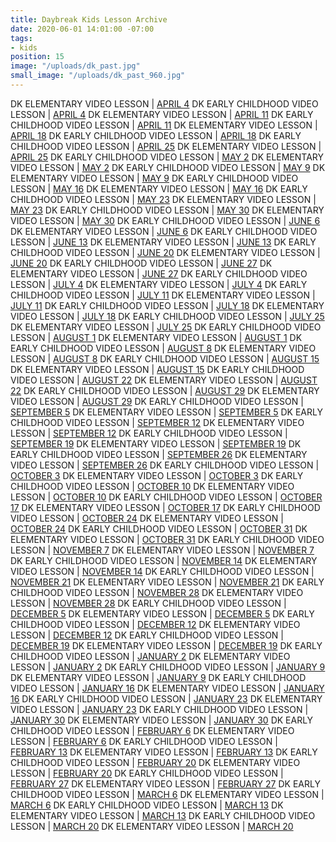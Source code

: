 ```yaml
---
title: Daybreak Kids Lesson Archive
date: 2020-06-01 14:01:00 -07:00
tags:
- kids
position: 15
image: "/uploads/dk_past.jpg"
small_image: "/uploads/dk_past_960.jpg"
---
```


DK ELEMENTARY VIDEO LESSON | [APRIL 4](https://daybreakchurch.org/events/2020/daybreak-kids-1st-5th-at-home/)
DK EARLY CHILDHOOD VIDEO LESSON | [APRIL 4](https://daybreakchurch.org/events/2020/daybreak-kids-ec-at-home/)
DK ELEMENTARY VIDEO LESSON | [APRIL 11](https://daybreakchurch.org/events/2020/dk-elementary-video-lesson-april-11/)
DK EARLY CHILDHOOD VIDEO LESSON | [APRIL 11](https://daybreakchurch.org/events/2020/dk-early-childhood-lesson-april-11/)
DK ELEMENTARY VIDEO LESSON | [APRIL 18](https://daybreakchurch.org/events/2020/dk-early-childhood-lesson-april-11/)
DK EARLY CHILDHOOD VIDEO LESSON | [APRIL 18](https://daybreakchurch.org/events/2020/dk-early-childhood-video-lesson-april-18/)
DK EARLY CHILDHOOD VIDEO LESSON | [APRIL 25](https://daybreakchurch.org/events/2020/dk-early-childhood-video-lesson-april-25/)
DK ELEMENTARY VIDEO LESSON | [APRIL 25](https://daybreakchurch.org/events/2020/dk-elementary-video-lesson-april-25/)
DK EARLY CHILDHOOD VIDEO LESSON | [MAY 2](https://daybreakchurch.org/events/2020/dk-early-childhood-video-lesson-may-2/)
DK ELEMENTARY VIDEO LESSON | [MAY 2](https://daybreakchurch.org/events/2020/dk-elementary-video-lesson-may-2)
DK EARLY CHILDHOOD VIDEO LESSON | [MAY 9](https://daybreakchurch.org/events/2020/dk-early-childhood-video-lesson-may-9/)
DK ELEMENTARY VIDEO LESSON | [MAY 9](https://daybreakchurch.org/events/2020/dk-elementary-video-lesson-may-9/)
DK EARLY CHILDHOOD VIDEO LESSON | [MAY 16](https://daybreakchurch.org/events/2020/dk-early-childhood-video-lesson-may-16/)
DK ELEMENTARY VIDEO LESSON | [MAY 16](https://daybreakchurch.org/events/2020/dk-elementary-video-lesson-may-16/)
DK EARLY CHILDHOOD VIDEO LESSON | [MAY 23](https://daybreakchurch.org/events/2020/dk-early-childhood-video-lesson-may-23)
DK ELEMENTARY VIDEO LESSON | [MAY 23](https://daybreakchurch.org/events/2020/dk-elementary-video-lesson-may-23/)
DK EARLY CHILDHOOD VIDEO LESSON | [MAY 30](https://daybreakchurch.org/events/2020/dk-early-childhood-video-lesson-may-30/)
DK ELEMENTARY VIDEO LESSON | [MAY 30](https://daybreakchurch.org/events/2020/dk-elementary-video-lesson-may-30/)
DK EARLY CHILDHOOD VIDEO LESSON | [JUNE 6](https://daybreakchurch.org/events/2020/dk-early-childhood-video-lesson-june-6/)
DK ELEMENTARY VIDEO LESSON | [JUNE 6](https://daybreakchurch.org/events/2020/dk-elementary-video-lesson-june-6/)
DK EARLY CHILDHOOD VIDEO LESSON | [JUNE 13](https://daybreakchurch.org/events/2020/dk-early-childhood-video-lesson-june-13/)
DK ELEMENTARY VIDEO LESSON | [JUNE 13](https://daybreakchurch.org/events/2020/dk-elementary-video-lesson-june-13/)
DK EARLY CHILDHOOD VIDEO LESSON | [JUNE 20](https://daybreakchurch.org/events/2020/dk-early-childhood-video-lesson-june-20/)
DK ELEMENTARY VIDEO LESSON | [JUNE 20](https://daybreakchurch.org/events/2020/dk-elementary-video-lesson-june-20/)
DK EARLY CHILDHOOD VIDEO LESSON | [JUNE 27](https://daybreakchurch.org/events/2020/dk-early-childhood-video-lesson-june-27/)
DK ELEMENTARY VIDEO LESSON | [JUNE 27](https://daybreakchurch.org/events/2020/dk-elementary-video-lesson-june-27/)
DK EARLY CHILDHOOD VIDEO LESSON | [JULY 4](https://daybreakchurch.org/events/2020/dk-early-childhood-july-4/)
DK ELEMENTARY VIDEO LESSON | [JULY 4](https://daybreakchurch.org/events/2020/dk-elementary-video-lesson-july-4/)
DK EARLY CHILDHOOD VIDEO LESSON | [JULY 11](https://daybreakchurch.org/events/2020/dk-early-childhood-video-lesson-july-11/)
DK ELEMENTARY VIDEO LESSON | [JULY 11](https://daybreakchurch.org/events/2020/dk-elementary-video-lesson-july-11/)
DK EARLY CHILDHOOD VIDEO LESSON | [JULY 18](https://daybreakchurch.org/events/2020/dk-early-childhood-video-lesson-july-18/)
DK ELEMENTARY VIDEO LESSON | [JULY 18](https://daybreakchurch.org/events/2020/dk-elementary-video-lesson-july-18/)
DK EARLY CHILDHOOD VIDEO LESSON | [JULY 25](https://daybreakchurch.org/events/2020/dk-early-childhood-video-lesson-july-25/)
DK ELEMENTARY VIDEO LESSON | [JULY 25](https://daybreakchurch.org/events/2020/dk-elementary-video-lesson-july-25/)
DK EARLY CHILDHOOD VIDEO LESSON | [AUGUST 1](https://daybreakchurch.org/events/2020/dk-early-childhood-video-lesson-august-1/)
DK ELEMENTARY VIDEO LESSON | [AUGUST 1](https://daybreakchurch.org/events/2020/dk-elementary-august-1/)
DK EARLY CHILDHOOD VIDEO LESSON | [AUGUST 8](https://daybreakchurch.org/events/2020/dk-early-childhood-video-august-8/)
DK ELEMENTARY VIDEO LESSON | [AUGUST 8](https://daybreakchurch.org/events/2020/dk-elementary-video-lesson-august-8/)
DK EARLY CHILDHOOD VIDEO LESSON | [AUGUST 15](https://daybreakchurch.org/events/2020/dk-early-childhood-video-lesson-august-15/)
DK ELEMENTARY VIDEO LESSON | [AUGUST 15](https://daybreakchurch.org/events/2020/dk-elementary-video-lesson-august-15/)
DK EARLY CHILDHOOD VIDEO LESSON | [AUGUST 22](https://daybreakchurch.org/events/2020/dk-early-childhood-video-lesson-august-22/)
DK ELEMENTARY VIDEO LESSON | [AUGUST 22](https://daybreakchurch.org/events/2020/dk-elementary-video-lesson-august-22/)
DK EARLY CHILDHOOD VIDEO LESSON | [AUGUST 29](https://daybreakchurch.org/events/2020/dk-early-childhood-video-lesson-august-29/)
DK ELEMENTARY VIDEO LESSON | [AUGUST 29](https://daybreakchurch.org/events/2020/dk-elementary-video-lesson-august-29/)
DK EARLY CHILDHOOD VIDEO LESSON | [SEPTEMBER 5](https://daybreakchurch.org/events/2020/dk-early-childhood-video-lesson-september-5/)
DK ELEMENTARY VIDEO LESSON | [SEPTEMBER 5](https://daybreakchurch.org/events/2020/dk-elementary-video-lesson-september-5/)
DK EARLY CHILDHOOD VIDEO LESSON | [SEPTEMBER 12](https://daybreakchurch.org/events/2020/dk-early-childhood-video-lesson-september-12/)
DK ELEMENTARY VIDEO LESSON | [SEPTEMBER 12](https://daybreakchurch.org/events/2020/dk-elementary-video-lesson-september-12/)
DK EARLY CHILDHOOD VIDEO LESSON | [SEPTEMBER 19](https://daybreakchurch.org/events/2020/dk-early-childhood-video-lesson-september-19/)
DK ELEMENTARY VIDEO LESSON | [SEPTEMBER 19](https://daybreakchurch.org/events/2020/dk-elementary-video-lesson-september-19/)
DK EARLY CHILDHOOD VIDEO LESSON | [SEPTEMBER 26](https://daybreakchurch.org/events/2020/dk-early-childhood-video-lesson-september-26/)
DK ELEMENTARY VIDEO LESSON | [SEPTEMBER 26](https://daybreakchurch.org/events/2020/dk-elementary-video-lesson-september-26/)
DK EARLY CHILDHOOD VIDEO LESSON | [OCTOBER 3](https://daybreakchurch.org/events/2020/dk-early-childhood-video-lesson-october-3/)
DK ELEMENTARY VIDEO LESSON | [OCTOBER 3](https://daybreakchurch.org/events/2020/dk-elementary-video-lesson-october-3/)
DK EARLY CHILDHOOD VIDEO LESSON | [OCTOBER 10](https://daybreakchurch.org/events/2020/dk-early-childhood-video-lesson-october-10/)
DK ELEMENTARY VIDEO LESSON | [OCTOBER 10](https://daybreakchurch.org/events/2020/dk-elementary-video-lesson-october-10/)
DK EARLY CHILDHOOD VIDEO LESSON | [OCTOBER 17](https://daybreakchurch.org/events/2020/dk-early-childhood-video-lesson-october-17/)
DK ELEMENTARY VIDEO LESSON | [OCTOBER 17](https://daybreakchurch.org/events/2020/dk-elementary-video-lesson-october-17/)
DK EARLY CHILDHOOD VIDEO LESSON | [OCTOBER 24](https://daybreakchurch.org/events/2020/dk-early-childhood-october-24/)
DK ELEMENTARY VIDEO LESSON | [OCTOBER 24](https://daybreakchurch.org/events/2020/dk-elementary-video-lesson-october-24/)
DK EARLY CHILDHOOD VIDEO LESSON | [OCTOBER 31](https://daybreakchurch.org/events/2020/dk-early-childhood-video-lesson-october-31/)
DK ELEMENTARY VIDEO LESSON | [OCTOBER 31](https://daybreakchurch.org/events/2020/dk-elementary-video-lesson-october-31/)
DK EARLY CHILDHOOD VIDEO LESSON | [NOVEMBER 7](https://daybreakchurch.org/events/2020/dk-early-childhood-video-lesson-november-7/)
DK ELEMENTARY VIDEO LESSON | [NOVEMBER 7](https://daybreakchurch.org/events/2020/dk-elementary-video-lesson-november-7/)
DK EARLY CHILDHOOD VIDEO LESSON | [NOVEMBER 14](https://daybreakchurch.org/events/2020/dk-early-childhood-video-lesson-november-14/)
DK ELEMENTARY VIDEO LESSON | [NOVEMBER 14](https://daybreakchurch.org/events/2020/dk-elementary-video-lesson-november-14/)
DK EARLY CHILDHOOD VIDEO LESSON | [NOVEMBER 21](https://daybreakchurch.org/events/2020/dk-early-childhood-video-lesson-november-21/)
DK ELEMENTARY VIDEO LESSON | [NOVEMBER 21](https://daybreakchurch.org/events/2020/dk-elementary-video-lesson-november-21/)
DK EARLY CHILDHOOD VIDEO LESSON | [NOVEMBER 28](https://daybreakchurch.org/events/2020/dk-early-childhood-video-lesson-november-28/)
DK ELEMENTARY VIDEO LESSON | [NOVEMBER 28](https://daybreakchurch.org/events/2020/dk-elementary-video-lesson-november-28/)
DK EARLY CHILDHOOD VIDEO LESSON | [DECEMBER 5](https://daybreakchurch.org/events/2020/dk-early-childhood-video-lesson-december-5/)
DK ELEMENTARY VIDEO LESSON | [DECEMBER 5](https://daybreakchurch.org/events/2020/dk-elementary-video-lesson-december-05/)
DK EARLY CHILDHOOD VIDEO LESSON | [DECEMBER 12](https://daybreakchurch.org/events/2020/dk-early-childhood-video-lesson-december-12/)
DK ELEMENTARY VIDEO LESSON | [DECEMBER 12](https://daybreakchurch.org/events/2020/dk-elementary-video-lesson-december-12/)
DK EARLY CHILDHOOD VIDEO LESSON | [DECEMBER 19](https://daybreakchurch.org/events/2020/dk-early-childhood-video-lesson-december-19/)
DK ELEMENTARY VIDEO LESSON | [DECEMBER 19](https://daybreakchurch.org/events/2020/dk-elementary-video-lesson-december-19/)
DK EARLY CHILDHOOD VIDEO LESSON | [JANUARY 2](https://daybreakchurch.org/events/2020/dk-early-childhood-video-lesson-january-2/)
DK ELEMENTARY VIDEO LESSON | [JANUARY 2](https://daybreakchurch.org/events/2020/dk-elementary-video-lesson-january-2/)
DK EARLY CHILDHOOD VIDEO LESSON | [JANUARY 9](https://daybreakchurch.org/events/2020/dk-early-childhood-january-9/)
DK ELEMENTARY VIDEO LESSON | [JANUARY 9](https://daybreakchurch.org/events/2020/dk-elementary-video-lesson-january-9/)
DK EARLY CHILDHOOD VIDEO LESSON | [JANUARY 16](https://daybreakchurch.org/events/2020/dk-early-childhood-video-lesson-january-16/)
DK ELEMENTARY VIDEO LESSON | [JANUARY 16](https://daybreakchurch.org/events/2020/dk-elementary-video-lesson-january-16/)
DK EARLY CHILDHOOD VIDEO LESSON | [JANUARY 23](https://daybreakchurch.org/events/2020/dk-early-childhood-video-lesson-january-23/)
DK ELEMENTARY VIDEO LESSON | [JANUARY 23](https://daybreakchurch.org/events/2020/dk-elementary-video-lesson-january-23/)
DK EARLY CHILDHOOD VIDEO LESSON | [JANUARY 30](https://daybreakchurch.org/events/2020/dk-early-childhood-video-lesson-january-30/)
DK ELEMENTARY VIDEO LESSON | [JANUARY 30](https://daybreakchurch.org/events/2020/dk-elementary-video-lesson-january-30/)
DK EARLY CHILDHOOD VIDEO LESSON | [FEBRUARY 6](https://daybreakchurch.org/events/2020/dk-early-childhood-video-lesson-february-6/)
DK ELEMENTARY VIDEO LESSON | [FEBRUARY 6](https://daybreakchurch.org/events/2020/dk-elementary-video-lesson-february-6/)
DK EARLY CHILDHOOD VIDEO LESSON | [FEBRUARY 13](https://daybreakchurch.org/events/2020/dk-early-childhood-video-lesson-february-13/)
DK ELEMENTARY VIDEO LESSON | [FEBRUARY 13](https://daybreakchurch.org/events/2020/dk-elementary-video-lesson-february-13/)
DK EARLY CHILDHOOD VIDEO LESSON | [FEBRUARY 20](https://daybreakchurch.org/events/2020/dk-early-childhood-video-lesson-february-20/)
DK ELEMENTARY VIDEO LESSON | [FEBRUARY 20](https://daybreakchurch.org/events/2020/dk-elementary-video-lesson-february-20/)
DK EARLY CHILDHOOD VIDEO LESSON | [FEBRUARY 27](https://daybreakchurch.org/events/2020/dk-early-childhood-video-lesson-february-27/)
DK ELEMENTARY VIDEO LESSON | [FEBRUARY 27](https://daybreakchurch.org/events/2020/dk-elementary-video-lesson-february-27/)
DK EARLY CHILDHOOD VIDEO LESSON | [MARCH 6](https://daybreakchurch.org/events/2020/dk-early-childhood-video-lesson-march-6/)
DK ELEMENTARY VIDEO LESSON | [MARCH 6](https://daybreakchurch.org/events/2020/dk-elementary-video-lesson-march-6/)
DK EARLY CHILDHOOD VIDEO LESSON | [MARCH 13](https://daybreakchurch.org/events/2020/dk-early-childhood-video-lesson-march-9/)
DK ELEMENTARY VIDEO LESSON | [MARCH 13](https://daybreakchurch.org/events/2020/dk-early-childhood-video-lesson-march-13/)
DK EARLY CHILDHOOD VIDEO LESSON | [MARCH 20](https://daybreakchurch.org/events/2020/dk-early-childhood-video-lesson-march-20/)
DK ELEMENTARY VIDEO LESSON | [MARCH 20](https://daybreakchurch.org/events/2020/dk-elementary-video-lesson-march-20/)
